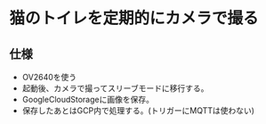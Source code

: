 # 猫のトイレを定期的にカメラで撮る  

## 仕様  

* OV2640を使う
* 起動後、カメラで撮ってスリーブモードに移行する。
* GoogleCloudStorageに画像を保存。
* 保存したあとはGCP内で処理する。(トリガーにMQTTは使わない)

